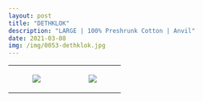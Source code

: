 ```yaml
---
layout: post
title: "DETHKLOK"
description: "LARGE | 100% Preshrunk Cotton | Anvil"
date: 2021-03-08
img: /img/0053-dethklok.jpg
---
```




<table style="width:100%;"><tr><td style="vertical-align:top;">
      <figure class="tmblr-full" data-orig-height="2048" data-orig-width="1365" data-orig-src="https://concertshirts.netlify.app/shirts/0053/0053-01.jpg"><img src="https://64.media.tumblr.com/3d95c23de7597949e154b81ad63394f8/573690de0949bf93-a6/s540x810/14fdfc00fe7cc09281dbfa302dcc485fcfd80cee.jpg" data-orig-height="2048" data-orig-width="1365" data-orig-src="https://concertshirts.netlify.app/shirts/0053/0053-01.jpg"/></figure></td>
    <td style="vertical-align:top;">
      <figure class="tmblr-full" data-orig-height="2048" data-orig-width="1365" data-orig-src="https://concertshirts.netlify.app/shirts/0053/0053-02.jpg"><img src="https://64.media.tumblr.com/03c53ab58c47895aa2dde09fec5d9a10/573690de0949bf93-11/s540x810/29d5103fcb449d94efbb00c0b06d02f2df9088d0.jpg" data-orig-height="2048" data-orig-width="1365" data-orig-src="https://concertshirts.netlify.app/shirts/0053/0053-02.jpg"/></figure></td>
  </tr></table>
